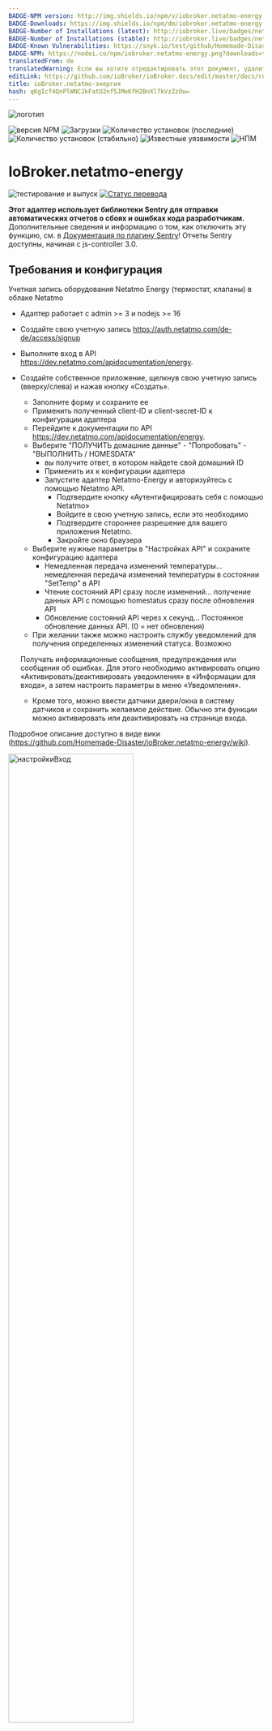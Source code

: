 ```yaml
---
BADGE-NPM version: http://img.shields.io/npm/v/iobroker.netatmo-energy.svg
BADGE-Downloads: https://img.shields.io/npm/dm/iobroker.netatmo-energy.svg
BADGE-Number of Installations (latest): http://iobroker.live/badges/netatmo-energy-installed.svg
BADGE-Number of Installations (stable): http://iobroker.live/badges/netatmo-energy-stable.svg
BADGE-Known Vulnerabilities: https://snyk.io/test/github/Homemade-Disaster/ioBroker.netatmo-energy/badge.svg
BADGE-NPM: https://nodei.co/npm/iobroker.netatmo-energy.png?downloads=true
translatedFrom: de
translatedWarning: Если вы хотите отредактировать этот документ, удалите поле «translatedFrom», в противном случае этот документ будет снова автоматически переведен
editLink: https://github.com/ioBroker/ioBroker.docs/edit/master/docs/ru/adapterref/iobroker.netatmo-energy/README.md
title: ioBroker.netatmo-энергия
hash: qKgIcf4QnPlWNCJkFatU2nf5JMeKfH2BnXl7kVzZzOw=
---
```

![логотип](https://github.com/Homemade-Disaster/ioBroker.netatmo-energy/raw/master/admin/netatmo-energy.png)

![версия NPM](http://img.shields.io/npm/v/iobroker.netatmo-energy.svg)
![Загрузки](https://img.shields.io/npm/dm/iobroker.netatmo-energy.svg)
![Количество установок (последние)](http://iobroker.live/badges/netatmo-energy-installed.svg)
![Количество установок (стабильно)](http://iobroker.live/badges/netatmo-energy-stable.svg)
![Известные уязвимости](https://snyk.io/test/github/Homemade-Disaster/ioBroker.netatmo-energy/badge.svg)
![НПМ](https://nodei.co/npm/iobroker.netatmo-energy.png?downloads=true)

# IoBroker.netatmo-energy
![тестирование и выпуск](https://github.com/Homemade-Disaster/ioBroker.netatmo-energy/workflows/Test%20and%20Release/badge.svg) [![Статус перевода](https://weblate.iobroker.net/widgets/adapters/-/admin/svg-badge.svg)](https://weblate.iobroker.net/engage/adapters/?utm_source=widget)

**Этот адаптер использует библиотеки Sentry для отправки автоматических отчетов о сбоях и ошибках кода разработчикам.** Дополнительные сведения и информацию о том, как отключить эту функцию, см. в [Документация по плагину Sentry](https://github.com/ioBroker/plugin-sentry#plugin-sentry)! Отчеты Sentry доступны, начиная с js-controller 3.0.

## Требования и конфигурация
Учетная запись оборудования Netatmo Energy (термостат, клапаны) в облаке Netatmo

- Адаптер работает с admin >= 3 и nodejs >= 16
- Создайте свою учетную запись <https://auth.netatmo.com/de-de/access/signup>
- Выполните вход в API <https://dev.netatmo.com/apidocumentation/energy>.
- Создайте собственное приложение, щелкнув свою учетную запись (вверху/слева) и нажав кнопку «Создать».
  - Заполните форму и сохраните ее
  - Применить полученный client-ID и client-secret-ID к конфигурации адаптера
  - Перейдите к документации по API <https://dev.netatmo.com/apidocumentation/energy>.
  - Выберите "ПОЛУЧИТЬ домашние данные" - "Попробовать" - "ВЫПОЛНИТЬ / HOMESDATA"
    - вы получите ответ, в котором найдете свой домашний ID
    - Применить их к конфигурации адаптера
    - Запустите адаптер Netatmo-Energy и авторизуйтесь с помощью Netatmo API.
      - Подтвердите кнопку «Аутентифицировать себя с помощью Netatmo»
      - Войдите в свою учетную запись, если это необходимо
      - Подтвердите стороннее разрешение для вашего приложения Netatmo.
      - Закройте окно браузера
  - Выберите нужные параметры в "Настройках API" и сохраните конфигурацию адаптера
    - Немедленная передача изменений температуры... немедленная передача изменений температуры в состоянии "SetTemp" в API
    - Чтение состояний API сразу после изменений... получение данных API с помощью homestatus сразу после обновления API
    - Обновление состояний API через x секунд... Постоянное обновление данных API. (0 = нет обновления)
  - При желании также можно настроить службу уведомлений для получения определенных изменений статуса. Возможно

  Получать информационные сообщения, предупреждения или сообщения об ошибках. Для этого необходимо активировать опцию «Активировать/деактивировать уведомления» в «Информации для входа», а затем настроить параметры в меню «Уведомления».

  - Кроме того, можно ввести датчики двери/окна в систему датчиков и сохранить желаемое действие. Обычно эти функции можно активировать или деактивировать на странице входа.

Подробное описание доступно в виде вики (<https://github.com/Homemade-Disaster/ioBroker.netatmo-energy/wiki>).

<img src="https://github.com/Homemade-Disaster/ioBroker.netatmo-energy/raw/master/docs/img/settings_login_de.png" alt="настройкиВход" width="70%"/>

<img src="https://github.com/Homemade-Disaster/ioBroker.netatmo-energy/raw/master/docs/img/settings_api_de.png" alt="настройкиAPI" width="70%"/>

## Адаптер netatmo-energy для ioBroker
Текущие настройки извлекаются или изменяются с помощью API Netatmo-Energy. Адаптер использует запрос на выборку для передачи данных в Netatmo Energy API. Официальная документация API: <https://dev.netatmo.com/apidocumentation/energy>.

Адаптер создает собственное устройство «energyAPP», которое содержит «APIRequests» и «trigger».

### API-запросы
-homesdata... извлекает всю структуру установки Netatmo Energy (используя параметр NAPlug). Все остальные параметры для ручных запросов вы можете выбрать самостоятельно.
- homestatus ... определяет и передает состояние и техническую информацию назначенных вам клапанов. Если вам нужна информация о конкретном типе устройства, вы можете выбрать его самостоятельно.
- getroommeasure ... При этом вы получаете исторические данные о ваших комнатах. Результат вводится в поле «Ответ».
- getmeasure... Это даст вам исторические данные вашего котла. Результат вводится в поле «Ответ».
- setthermmode_schedule... Устанавливает режим работы установки Netatmo Energy на «Расписание» (по умолчанию)
- setthermmode_hq... устанавливает режим работы установки Netatmo Energy на "hq" (монитор мороза)
-setthermmode_away... Устанавливает режим работы установки Netatmo Energy на "в гостях" (не дома)
- switchhomeschedule ... Устанавливает «режим расписания» Netatmo Energy API. Все возможные режимы перечислены в канале "switchhomeschedule".

- createnewhomeschedule ... Устанавливает «режим расписания» API Netatmo Energy. Все возможные режимы перечислены в канале "switchhomeschedule".

- synchomeschedule ... Устанавливает графики нагрева вашего приложения Netatmo Energy. Чтобы изменить конкретный график нагрева, введите его. В противном случае текущий установленный будет изменен. Пожалуйста, введите необходимые параметры и инициируйте запрос расписания синхронизации.
- createnewhomeschedule ... Создает новый график отопления для вашего приложения Netatmo Energy. Пожалуйста, введите необходимые параметры и инициируйте запрос createnewhomeschedule.

Если для запроса API требуются параметры, их можно найти в соответствующем канале запроса в канале «параметры».

### Триггеры
- applychanges ... передает все ожидающие ручные изменения ваших клапанов в приложение Netatmo Energy
- refresh_structure... генерировать запросы homedata и homestatus один за другим

### Запросы на изменение
- setroomthermpoint ... в зависимости от ручных изменений в канале «настройка», изменения передаются в приложение Netatmo Energy. (либо мгновенно, либо автоматически - "немедленная передача изменений температуры").
- set_mode_to_home... Кнопка "set_mode_to_home" в канале "setting" устанавливает режим клапана "set_mode_to_home" на "home". Кроме того, запрос API инициируется немедленно для распространения изменения.

### Новости
- message_text ... все сообщения передаются в этой точке данных

### Состояние
- работает... здесь вы можете увидеть, выполняется ли в данный момент запрос API

### Структура запроса
<img src="https://github.com/Homemade-Disaster/ioBroker.netatmo-energy/raw/master/docs/img/EnergyAPP_measure.png" alt="настройкиВход" width="80%"/><img src="https://github.com/Homemade-Disaster/ioBroker.netatmo-energy/raw/master/docs/img/EnergyAPP.png" alt="настройкиВход" width="80%"/>

## Создание структур
При запуске адаптера текущее состояние всего приложения Netatmo Energy обновляется и передается состояние всех клапанов и термостатов. В зависимости от общих настроек (чтение состояний API сразу после изменения) состояние клапанов и термостатов снова загружается сразу после изменения API (немедленно отправляется запрос исходного состояния).
Инициализация выполняется при запуске адаптера.

## Уведомления
Если вы активировали службу уведомлений в конфигурации адаптера, вам будут приходить различные сообщения.
Доступны следующие услуги.

<img src="https://github.com/Homemade-Disaster/ioBroker.netatmo-energy/raw/master/docs/img/notification_types_de.png" alt="уведомления" width="30%"/>

Пожалуйста, введите необходимые данные для подключения к выбранной вами службе уведомлений.

<img src="https://github.com/Homemade-Disaster/ioBroker.netatmo-energy/raw/master/docs/img/notification_de.png" alt="уведомления" width="70%"/>

## Новости
Здесь вы можете активировать определенные сообщения для определенных изменений статуса. Вы можете оставить сообщение, которое вы хотите. Они всегда передаются в точку данных "message_text".

<img src="https://github.com/Homemade-Disaster/ioBroker.netatmo-energy/raw/master/docs/img/messages_de.png" alt="Сообщения" width="70%"/>

Нажав кнопку «ОТПРАВИТЬ ПРОБНОЕ СООБЩЕНИЕ», можно протестировать службу сообщений. Перед тестом необходимо сохранить все настройки службы сообщений.

## Датчики
В таблице вы можете реагировать на атрибут «датчик окна/двери» для каждой комнаты. Состояние соответствующих оконных датчиков может инициировать действие при изменении, которое необходимо ввести здесь. Здесь можно выбрать все датчики типа bool. Это означает, что внешние датчики также могут быть интегрированы.

Могут быть инициированы следующие действия:

- Установленная температура
- Установить домашний режим
- Установить режим нагрева
  - Ледяной страж
  - Не дома
  - Нормальная операция
- Активировать план отопления
  - предлагаются все существующие планы отопления приложения Netatmo-Energy

Таким образом, температуру клапана можно установить при открытии или закрытии окна/двери. При вводе времени задержки (в секундах) сохраненное действие выполняется с задержкой. Если датчик срабатывания снова меняется в течение времени задержки, отложенные действия не выполняются.

<img src="https://github.com/Homemade-Disaster/ioBroker.netatmo-energy/raw/master/docs/img/sensors_de.png" alt="датчики" width="70%"/>

## Вкладка администратора
На вкладке администратора вы можете отобразить все термостаты, мосты и клапаны вашего экземпляра netatmo energy. Там же можно обновить это представление или запустить полное обновление API. Кроме того, у вас есть возможность перенести изменения в облако и переключиться обратно в стандартный режим из возможного ручного режима.

<img src="https://github.com/Homemade-Disaster/ioBroker.netatmo-energy/raw/master/docs/img/admintab_de.png" alt="вкладка администратора" width="70%"/>

На каждой плате отображаются значки состояния, показывающие текущее состояние термостата, клапанов и разъема. На второй странице термостата вы найдете различные API-запросы для установки режима термостата или плана отопления.

## Виджет
Виджет для VIS для отображения полного термостата. Вам нужно только ввести точку данных "SetTemp". Вся остальная информация определяется динамически из структуры «rooms».

<img src="https://github.com/Homemade-Disaster/ioBroker.netatmo-energy/raw/master/docs/img/valve_widget_de.png" alt="виджет" width="250px"/>

## Changelog

[Older changes](CHANGELOG_OLD.md)
<!-- ### **WORK IN PROGRESS** -->
### 2.6.1 (2023-06-01)

* (ioKlausi) Correct some adapter check issues

### 2.6.0 (2023-05-01)

* (ioKlausi) Enable / Disable sensor actions

### 2.5.8 (2023-04-16)

* (ioKlausi) Bug fix of translations

### 2.5.7 (2023-04-16)

* (ioKlausi) Bug fix of sensor actions

### 2.5.6 (2023-04-15)

* (ioKlausi) Bug fix of Sentry errors
* (ioKlausi) Home mode for individual rooms in admin tab established
* (ioKlausi) Bug fix of translations

### 2.5.5 (2023-04-11)

* (ioKlausi) Bug fix of Sentry errors

### 2.5.4 (2023-04-10)

* (ioKlausi) Bug fix of Sentry errors

### 2.5.3 (2023-04-10)

* (ioKlausi) Added data point for messages

### 2.5.2 (2023-04-09)

* (ioKlausi) Made some adjustments in the admin config

### 2.5.1 (2023-04-09)

* (ioKlausi) Test message in config added
* (ioKlausi) Revise ioBroker Netatmo-Energy APP

### 2.5.0 (2023-04-07)

* (ioKlausi) Sensor changed to object ID type boolean

### 2.4.5 (2023-04-06)

* (ioKlausi) Implementation of sensor abort functionality

### 2.4.4 (2023-04-03)

* (ioKlausi) Add delay time, to perform action

### 2.4.3 (2023-04-02)

* (ioKlausi) Default entries for sensor table

### 2.4.2 (2023-04-02)

* (ioKlausi) Bug fix for Sentry errors

### 2.4.1 (2023-04-02)

* (ioKlausi) Revice coding

### 2.4.0 (2023-04-01)

* (ioKlausi) Implement actions for window sensors

### 2.3.1 (2023-02-12)

* (ioKlausi) Redesign coding

## License

MIT License

Copyright (c) 2021-2023 ioKlausi <nii@gmx.at>

Permission is hereby granted, free of charge, to any person obtaining a copy
of this software and associated documentation files (the "Software"), to deal
in the Software without restriction, including without limitation the rights
to use, copy, modify, merge, publish, distribute, sublicense, and/or sell
copies of the Software, and to permit persons to whom the Software is
furnished to do so, subject to the following conditions:

The above copyright notice and this permission notice shall be included in all
copies or substantial portions of the Software.

THE SOFTWARE IS PROVIDED "AS IS", WITHOUT WARRANTY OF ANY KIND, EXPRESS OR
IMPLIED, INCLUDING BUT NOT LIMITED TO THE WARRANTIES OF MERCHANTABILITY,
FITNESS FOR A PARTICULAR PURPOSE AND NONINFRINGEMENT. IN NO EVENT SHALL THE
AUTHORS OR COPYRIGHT HOLDERS BE LIABLE FOR ANY CLAIM, DAMAGES OR OTHER
LIABILITY, WHETHER IN AN ACTION OF CONTRACT, TORT OR OTHERWISE, ARISING FROM,
OUT OF OR IN CONNECTION WITH THE SOFTWARE OR THE USE OR OTHER DEALINGS IN THE
SOFTWARE.
